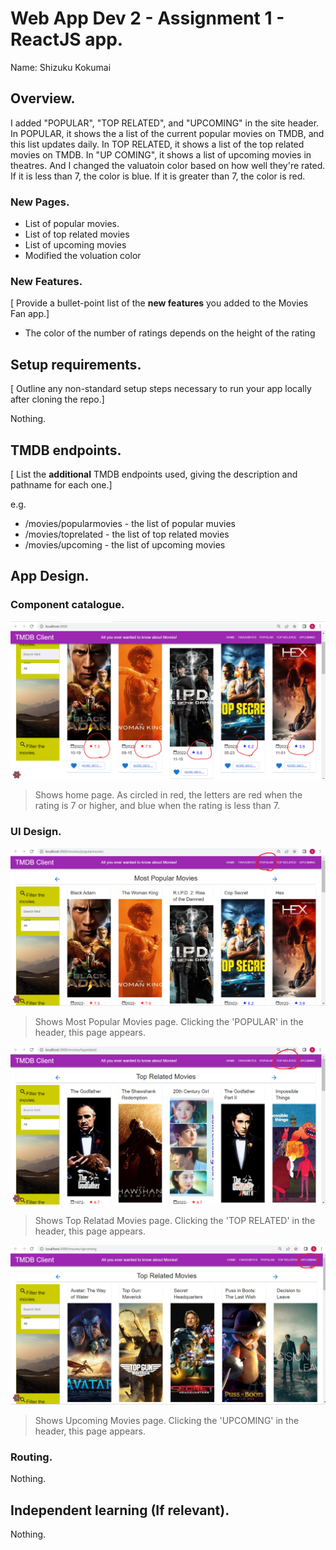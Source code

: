 # Web App Dev 2 - Assignment 1 - ReactJS app.

Name: Shizuku Kokumai

## Overview.
I added "POPULAR", "TOP RELATED", and "UPCOMING" in the site header. In POPULAR, it shows the a list of the current popular movies on TMDB, and this list updates daily. In TOP RELATED, it shows a list of the top related movies on TMDB. In "UP COMING", it shows a list of upcoming movies in theatres. And I changed the valuatoin color based on how well they're rated. If it is less than 7, the color is blue. If it is greater than 7, the color is red.

### New Pages.

+ List of popular movies.
+ List of top related movies
+ List of upcoming movies
+ Modified the voluation color

### New Features.

[ Provide a bullet-point list of the __new features__ you added to the Movies Fan app.] 

+ The color of the number of ratings depends on the height of the rating

## Setup requirements.

[ Outline any non-standard setup steps necessary to run your app locally after cloning the repo.]

Nothing.

## TMDB endpoints.

[ List the __additional__ TMDB endpoints used, giving the description and pathname for each one.] 

e.g.

+ /movies/popularmovies - the list of popular muvies
+ /movies/toprelated - the list of top related movies
+ /movies/upcoming - the list of upcoming movies

## App Design.

### Component catalogue.


![ ](./src/images/85.png)
>Shows home page. As circled in red, the letters are red when the rating is 7 or higher, and blue when the rating is less than 7. 

### UI Design.


![ ](./src/images/82.png)

>Shows Most Popular Movies page. Clicking the 'POPULAR' in the header, this page appears. 

![ ](./src/images/83.png)

>Shows Top Relatad Movies page. Clicking the 'TOP RELATED' in the header, this page appears. 

![ ](./src/images/84.png)

>Shows Upcoming Movies page. Clicking the 'UPCOMING' in the header, this page appears. 

### Routing.

Nothing.


## Independent learning (If relevant).

Nothing.